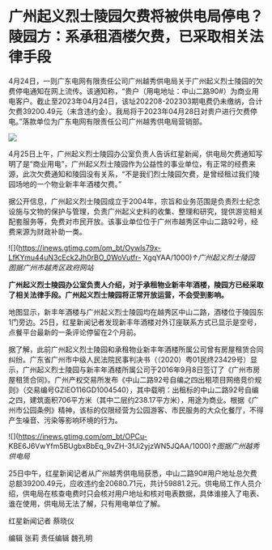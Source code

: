 # 广州起义烈士陵园欠费将被供电局停电？陵园方：系承租酒楼欠费，已采取相关法律手段

4月24日，一则广东电网有限责任公司广州越秀供电局关于广州起义烈士陵园的欠费停电通知在网上流传。该通知称，“贵户（用电地址：中山二路90#）为商业用电客户。截止至2023年04月24日，该址202208-202303期电费仍未缴纳，合计欠费39200.49元（未含违约金）。我局将于2023年04月28日对贵户进行欠费停电。”落款单位为广东电网有限责任公司广州越秀供电局营销部。

![](https://inews.gtimg.com/om_bt/O0WR1S07C5U-hAasT8X-IX7fBkUkYHZSMgpS9D8T8kmbMAA/1000)

4月25日上午，广州起义烈士陵园办公室负责人告诉红星新闻，供电局欠费通知写明了是“商业用电”，广州起义烈士陵园作为公益性的事业单位，有正常的经费来源，此次欠费通知和陵园没有关系，“不是我们烈士陵园欠费，是曾经租过我们陵园场地的一个物业新丰年酒楼欠费。”

据公开信息，广州起义烈士陵园成立于2004年，宗旨和业务范围是负责烈士纪念设施与文物的保护与管理，负责广州起义史料的收集、整理和研究，提供游览相关配套服务等，免费对市民开放。该事业单位位于广州市越秀区中山二路92号，经费来源为财政补助一类。

![](https://inews.gtimg.com/om_bt/Oywls79x-LfKYmu44uN3cEck2Jh0rBO_0WoVutfr-
XgqYAA/1000)_↑广州起义烈士陵园 图据广州市越秀区政府网站_

**广州起义烈士陵园办公室负责人介绍，对于承租物业新丰年酒楼，陵园方已经采取了相关法律手段。广州起义烈士陵园将正常开放运营，不会受到影响。**

地图显示，新丰年酒楼与广州起义烈士陵园均在越秀区中山二路，酒楼位于陵园东1门旁边。25日，红星新闻记者发现新丰年酒楼对外订座联系方式已显示是空号，点餐平台最新的一条评论停留在2个月前。

据了解，此前广州起义烈士陵园和承租物业新丰年酒楼所属公司曾有房屋租赁合同纠纷。广东省广州市中级人民法院民事判决书（（2020）粤01民终23429号）显示，广州起义烈士陵园与新丰年酒楼所属公司于2016年9月8日签订了《广州市房屋租赁合同》。广州产权交易所发布《中山二路92号自编之四出租项目网络竞价规则》（交易编号GZIEO116GD1004540），其中载明：出租标的中山二路92号自编之四，建筑面积706平方米（其中二层约238.17平方米），用途为商业。根据《广州市公园条例》精神，该标的仅限经营为公园游客、市民服务的大众化餐厅，不得产生噪音、污染等影响环境的行为。

![](https://inews.gtimg.com/om_bt/OPCu-
KBE6J6VwYfm5BUgbxBbEq_9vZH-3fJi2yjzWN5JQAA/1000)_↑图据广州越秀供电局_

25日中午，红星新闻记者从广州越秀供电局获悉，中山二路90#用户地址总欠费总额39200.49元，应收违约金20680.71元，共计59881.2元。供电局工作人员介绍，供电局在核查电费时只会核对用户地址和核对电表数据，具体谁接入了电表、谁在使用，供电局无法了解，只有用电单位了解。

红星新闻记者 蔡晓仪

编辑 张莉 责任编辑 魏孔明

